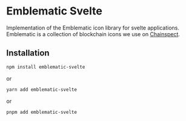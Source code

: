 # Emblematic Svelte

Implementation of the Emblematic icon library for svelte applications.
Emblematic is a collection of blockchain icons we use on [Chainspect](https://chainspect.app/).

## Installation

```sh
npm install emblematic-svelte
```

or

```sh
yarn add emblematic-svelte
```

or

```sh
pnpm add emblematic-svelte
```
